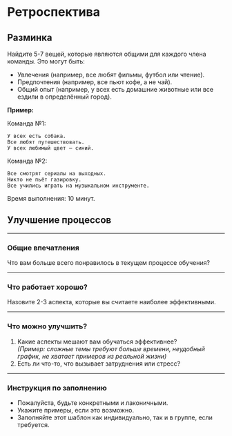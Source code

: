 # Ретроспектива

## Разминка

Найдите 5-7 вещей, которые являются общими для каждого члена команды. Это могут быть:
- Увлечения (например, все любят фильмы, футбол или чтение).
- Предпочтения (например, все пьют кофе, а не чай).
- Общий опыт (например, у всех есть домашние животные или все ездили в определённый город).


**Пример:**

Команда №1:
```text
У всех есть собака.
Все любят путешествовать.
У всех любимый цвет — синий.
```

Команда №2:
```text
Все смотрят сериалы на выходных.
Никто не пьёт газировку.
Все учились играть на музыкальном инструменте.
```

Время выполнения: 10 минут.

## Улучшение процессов

---

### Общие впечатления
Что вам больше всего понравилось в текущем процессе обучения? 


---

### Что работает хорошо?
Назовите 2-3 аспекта, которые вы считаете наиболее эффективными.

---

### Что можно улучшить?
1. Какие аспекты мешают вам обучаться эффективнее?  
   *(Пример: сложные темы требуют больше времени, неудобный график, не хватает примеров из реальной жизни)*  
2. Есть ли что-то, что вызывает затруднения или стресс?

---

### Инструкция по заполнению
- Пожалуйста, будьте конкретными и лаконичными.  
- Укажите примеры, если это возможно.  
- Заполняйте этот шаблон как индивидуально, так и в группе, если требуется.
